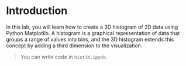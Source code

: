 # Introduction

In this lab, you will learn how to create a 3D histogram of 2D data using Python Matplotlib. A histogram is a graphical representation of data that groups a range of values into bins, and the 3D histogram extends this concept by adding a third dimension to the visualization.

> You can write code in `hist3d.ipynb`.
